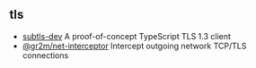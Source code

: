 ## tls

- [subtls-dev](https://github.com/jawj/subtls) A proof-of-concept TypeScript TLS 1.3 client
- [@gr2m/net-interceptor](https://github.com/gr2m/node-net-interceptor) Intercept outgoing network TCP/TLS connections
